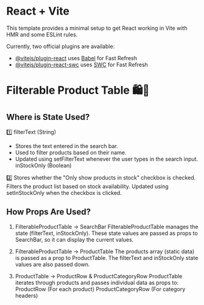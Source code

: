# React + Vite

This template provides a minimal setup to get React working in Vite with HMR and some ESLint rules.

Currently, two official plugins are available:

- [@vitejs/plugin-react](https://github.com/vitejs/vite-plugin-react/blob/main/packages/plugin-react/README.md) uses [Babel](https://babeljs.io/) for Fast Refresh
- [@vitejs/plugin-react-swc](https://github.com/vitejs/vite-plugin-react-swc) uses [SWC](https://swc.rs/) for Fast Refresh

# Filterable Product Table 🛍️🛒

## Where is State Used?

1️⃣ filterText (String)

- Stores the text entered in the search bar.
- Used to filter products based on their name.
- Updated using setFilterText whenever the user types in the search input.
  inStockOnly (Boolean)

2️⃣ Stores whether the "Only show products in stock" checkbox is checked.
Filters the product list based on stock availability.
Updated using setInStockOnly when the checkbox is clicked.

## How Props Are Used?

1. FilterableProductTable → SearchBar
   FilterableProductTable manages the state (filterText, inStockOnly).
   These state values are passed as props to SearchBar, so it can display the current values.

2. FilterableProductTable → ProductTable
   The products array (static data) is passed as a prop to ProductTable.
   The filterText and inStockOnly state values are also passed down.

3. ProductTable → ProductRow & ProductCategoryRow
   ProductTable iterates through products and passes individual data as props to:
   ProductRow (For each product)
   ProductCategoryRow (For category headers)
